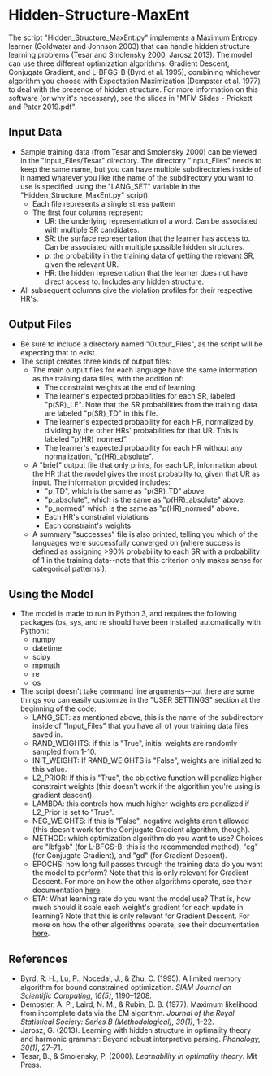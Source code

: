 # Hidden-Structure-MaxEnt
The script "Hidden_Structure_MaxEnt.py" implements a Maximum Entropy learner (Goldwater and Johnson 2003) that can handle hidden structure learning problems (Tesar and Smolensky 2000, Jarosz 2013). The model can use three different optimization algorithms: Gradient Descent, Conjugate Gradient, and L-BFGS-B (Byrd et al. 1995), combining whichever algorithm you choose with Expectation Maximization (Dempster et al. 1977) to deal with the presence of hidden structure. For more information on this software (or why it's necessary), see the slides in "MFM Slides - Prickett and Pater 2019.pdf".

## Input Data
- Sample training data (from Tesar and Smolensky 2000) can be viewed in the "Input_Files/Tesar" directory. The directory "Input_Files" needs to keep the same name, but you can have multiple subdirectories inside of it named whatever you like (the name of the subdirectory you want to use is specified using the "LANG_SET" variable in the "Hidden_Structure_MaxEnt.py" script).
  - Each file represents a single stress pattern
  - The first four columns represent:
    - UR: the underlying representation of a word. Can be associated with multiple SR candidates.
    - SR: the surface representation that the learner has access to. Can be associated with multiple possible hidden structures.
    - p: the probability in the training data of getting the relevant SR, given the relevant UR.
    - HR: the hidden representation that the learner does not have direct access to. Includes any hidden structure.
- All subsequent columns give the violation profiles for their respective HR's. 

## Output Files
- Be sure to include a directory named "Output_Files", as the script will be expecting that to exist.
- The script creates three kinds of output files:
  - The main output files for each language have the same information as the training data files, with the addition of:
    - The constraint weights at the end of learning.
    - The learner's expected probabilities for each SR, labeled "p(SR)_LE". Note that the SR probabilities from the training data are labeled "p(SR)_TD" in this file.
    - The learner's expected probability for each HR, normalized by dividing by the other HRs' probabilities for that UR. This is labeled "p(HR)_normed".
    - The learner's expected probability for each HR without any normalization, "p(HR)_absolute". 
  - A "brief" output file that only prints, for each UR, information about the HR that the model gives the most probabilty to, given that UR as input. The information provided includes: 
    - "p_TD", which is the same as "p(SR)_TD" above.
    - "p_absolute", which is the same as "p(HR)_absolute" above.
    - "p_normed" which is the same as "p(HR)_normed" above.
    - Each HR's constraint violations
    - Each constraint's weights
  - A summary "successes" file is also printed, telling you which of the languages were successfully converged on (where success is defined as assigning >90% probability to each SR with a probability of 1 in the training data--note that this criterion only makes sense for categorical patterns!).

## Using the Model
- The model is made to run in Python 3, and requires the following packages (os, sys, and re should have been installed automatically with Python):
  - numpy
  - datetime
  - scipy
  - mpmath
  - re
  - os
- The script doesn't take command line arguments--but there are some things you can easily customize in the "USER SETTINGS" section at the beginning of the code:
  - LANG_SET: as mentioned above, this is the name of the subdirectory inside of "Input_Files" that you have all of your training data files saved in.
  - RAND_WEIGHTS: if this is "True", initial weights are randomly sampled from 1-10.
  - INIT_WEIGHT: If RAND_WEIGHTS is "False", weights are initialized to this value.
  - L2_PRIOR: If this is "True", the objective function will penalize higher constraint weights (this doesn't work if the algorithm you're using is gradient descent).
  - LAMBDA: this controls how much higher weights are penalized if L2_Prior is set to "True".
  - NEG_WEIGHTS: if this is "False", negative weights aren't allowed (this doesn't work for the Conjugate Gradient algorithm, though).
  - METHOD: which optimization algorithm do you want to use? Choices are "lbfgsb" (for L-BFGS-B; this is the recommended method), "cg" (for Conjugate Gradient), and "gd" (for Gradient Descent).
  - EPOCHS: how long full passes through the training data do you want the model to perform? Note that this is only relevant for Gradient Descent. For more on how the other algorithms operate, see their documentation [here](https://docs.scipy.org/doc/scipy/reference/generated/scipy.optimize.minimize.html#scipy.optimize.minimize).
  - ETA: What learning rate do you want the model use? That is, how much should it scale each weight's gradient for each update in learning? Note that this is only relevant for Gradient Descent. For more on how the other algorithms operate, see their documentation [here](https://docs.scipy.org/doc/scipy/reference/generated/scipy.optimize.minimize.html#scipy.optimize.minimize).

## References
- Byrd, R. H., Lu, P., Nocedal, J., & Zhu, C. (1995). A limited memory algorithm for bound constrained optimization. *SIAM Journal on Scientific Computing, 16(5)*, 1190–1208.
- Dempster, A. P., Laird, N. M., & Rubin, D. B. (1977). Maximum likelihood from incomplete data via the EM algorithm. *Journal of the Royal Statistical Society: Series B (Methodological), 39(1)*, 1–22.
- Jarosz, G. (2013). Learning with hidden structure in optimality theory and harmonic grammar: Beyond robust interpretive parsing. *Phonology, 30(1)*, 27–71.
- Tesar, B., & Smolensky, P. (2000). *Learnability in optimality theory*. Mit Press.


